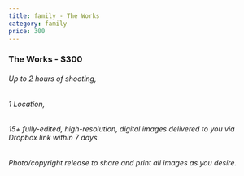 ```yaml
---
title: family - The Works
category: family
price: 300
---
```

### The Works - $300
###### Up to 2 hours of shooting,
###### 1 Location,
###### 15+ fully-edited, high-resolution, digital images delivered to you via Dropbox link within 7 days.
###### Photo/copyright release to share and print all images as you desire.